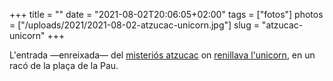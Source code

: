 +++
title = ""
date = "2021-08-02T20:06:05+02:00"
tags = ["fotos"]
photos = ["/uploads/2021/2021-08-02-atzucac-unicorn.jpg"]
slug = "atzucac-unicorn"
+++

L'entrada —enreixada— del [misteriós atzucac](https://earth.google.com/web/@39.98398425,-0.03642388,26.15542116a,75.43170571d,35y,111.23963128h,11.50659906t,360r) on [renillava l'unicorn](/2017/01/08/202112.html), en un racó de la plaça de la Pau.

<img alt="" src="/uploads/2021/2021-08-02-atzucac-unicorn.jpg">
